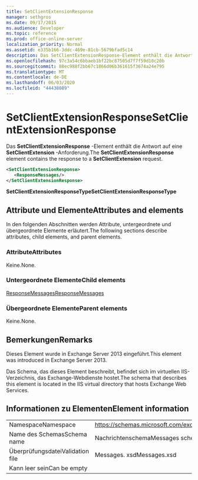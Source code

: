 ```yaml
---
title: SetClientExtensionResponse
manager: sethgros
ms.date: 09/17/2015
ms.audience: Developer
ms.topic: reference
ms.prod: office-online-server
localization_priority: Normal
ms.assetid: e335b166-3ddc-469e-81cb-5679bfad5c14
description: Das SetClientExtensionResponse-Element enthält die Antwort auf eine SetClientExtension-Anforderung.
ms.openlocfilehash: 97c3a54c6bbaeb1bf22bc87505d7f7f59d10c20b
ms.sourcegitcommit: 88ec988f2bb67c1866d06b361615f3674a24e795
ms.translationtype: MT
ms.contentlocale: de-DE
ms.lasthandoff: 06/03/2020
ms.locfileid: "44438089"
---
```

# <a name="setclientextensionresponse"></a><span data-ttu-id="8382d-103">SetClientExtensionResponse</span><span class="sxs-lookup"><span data-stu-id="8382d-103">SetClientExtensionResponse</span></span>

<span data-ttu-id="8382d-104">Das **SetClientExtensionResponse** -Element enthält die Antwort auf eine **SetClientExtension** -Anforderung.</span><span class="sxs-lookup"><span data-stu-id="8382d-104">The **SetClientExtensionResponse** element contains the response to a **SetClientExtension** request.</span></span> 
  
```XML
<SetClientExtensionResponse>
   <ResponseMessages/>
</SetClientExtensionResponse>
```

 <span data-ttu-id="8382d-105">**SetClientExtensionResponseType**</span><span class="sxs-lookup"><span data-stu-id="8382d-105">**SetClientExtensionResponseType**</span></span>
## <a name="attributes-and-elements"></a><span data-ttu-id="8382d-106">Attribute und Elemente</span><span class="sxs-lookup"><span data-stu-id="8382d-106">Attributes and elements</span></span>

<span data-ttu-id="8382d-107">In den folgenden Abschnitten werden Attribute, untergeordnete und übergeordnete Elemente erläutert.</span><span class="sxs-lookup"><span data-stu-id="8382d-107">The following sections describe attributes, child elements, and parent elements.</span></span>
  
### <a name="attributes"></a><span data-ttu-id="8382d-108">Attribute</span><span class="sxs-lookup"><span data-stu-id="8382d-108">Attributes</span></span>

<span data-ttu-id="8382d-109">Keine.</span><span class="sxs-lookup"><span data-stu-id="8382d-109">None.</span></span>
  
### <a name="child-elements"></a><span data-ttu-id="8382d-110">Untergeordnete Elemente</span><span class="sxs-lookup"><span data-stu-id="8382d-110">Child elements</span></span>

[<span data-ttu-id="8382d-111">ResponseMessages</span><span class="sxs-lookup"><span data-stu-id="8382d-111">ResponseMessages</span></span>](responsemessages.md)
  
### <a name="parent-elements"></a><span data-ttu-id="8382d-112">Übergeordnete Elemente</span><span class="sxs-lookup"><span data-stu-id="8382d-112">Parent elements</span></span>

<span data-ttu-id="8382d-113">Keine.</span><span class="sxs-lookup"><span data-stu-id="8382d-113">None.</span></span>
  
## <a name="remarks"></a><span data-ttu-id="8382d-114">Bemerkungen</span><span class="sxs-lookup"><span data-stu-id="8382d-114">Remarks</span></span>

<span data-ttu-id="8382d-115">Dieses Element wurde in Exchange Server 2013 eingeführt.</span><span class="sxs-lookup"><span data-stu-id="8382d-115">This element was introduced in Exchange Server 2013.</span></span>
  
<span data-ttu-id="8382d-116">Das Schema, das dieses Element beschreibt, befindet sich im virtuellen IIS-Verzeichnis, das Exchange-Webdienste hostet.</span><span class="sxs-lookup"><span data-stu-id="8382d-116">The schema that describes this element is located in the IIS virtual directory that hosts Exchange Web Services.</span></span>
  
## <a name="element-information"></a><span data-ttu-id="8382d-117">Informationen zu Elementen</span><span class="sxs-lookup"><span data-stu-id="8382d-117">Element information</span></span>

|||
|:-----|:-----|
|<span data-ttu-id="8382d-118">Namespace</span><span class="sxs-lookup"><span data-stu-id="8382d-118">Namespace</span></span>  <br/> |https://schemas.microsoft.com/exchange/services/2006/messages  <br/> |
|<span data-ttu-id="8382d-119">Name des Schemas</span><span class="sxs-lookup"><span data-stu-id="8382d-119">Schema name</span></span>  <br/> |<span data-ttu-id="8382d-120">Nachrichtenschema</span><span class="sxs-lookup"><span data-stu-id="8382d-120">Messages schema</span></span>  <br/> |
|<span data-ttu-id="8382d-121">Überprüfungsdatei</span><span class="sxs-lookup"><span data-stu-id="8382d-121">Validation file</span></span>  <br/> |<span data-ttu-id="8382d-122">Messages. xsd</span><span class="sxs-lookup"><span data-stu-id="8382d-122">Messages.xsd</span></span>  <br/> |
|<span data-ttu-id="8382d-123">Kann leer sein</span><span class="sxs-lookup"><span data-stu-id="8382d-123">Can be empty</span></span>  <br/> ||
   

